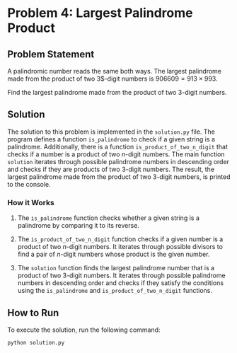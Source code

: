 # Problem 4: Largest Palindrome Product

## Problem Statement

A palindromic number reads the same both ways. The largest palindrome made from the product of two 3$-digit numbers is $906609 = 913 \times 993$.

Find the largest palindrome made from the product of two $3$-digit numbers.

## Solution

The solution to this problem is implemented in the `solution.py` file. The program defines a function `is_palindrome` to check if a given string is a palindrome. Additionally, there is a function `is_product_of_two_n_digit` that checks if a number is a product of two $n$-digit numbers. The main function `solution` iterates through possible palindrome numbers in descending order and checks if they are products of two $3$-digit numbers. The result, the largest palindrome made from the product of two $3$-digit numbers, is printed to the console.

### How it Works

1. The `is_palindrome` function checks whether a given string is a palindrome by comparing it to its reverse.

2. The `is_product_of_two_n_digit` function checks if a given number is a product of two $n$-digit numbers. It iterates through possible divisors to find a pair of $n$-digit numbers whose product is the given number.

3. The `solution` function finds the largest palindrome number that is a product of two $3$-digit numbers. It iterates through possible palindrome numbers in descending order and checks if they satisfy the conditions using the `is_palindrome` and `is_product_of_two_n_digit` functions.

## How to Run

To execute the solution, run the following command:

```bash
python solution.py
